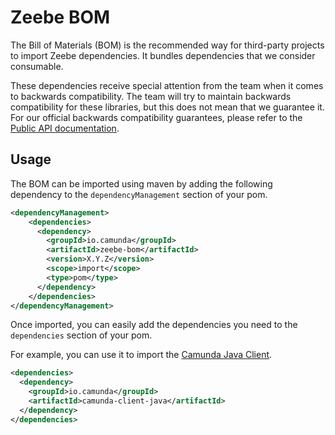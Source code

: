 # Zeebe BOM

The Bill of Materials (BOM) is the recommended way for third-party projects to import Zeebe
dependencies. It bundles dependencies that we consider consumable.

These dependencies receive special attention from the team when it comes to backwards compatibility.
The team will try to maintain backwards compatibility for these libraries, but this does not mean
that we guarantee it. For our official backwards compatibility guarantees, please refer to the
[Public API documentation](https://docs.camunda.io/docs/apis-clients/public-api/).

## Usage

The BOM can be imported using maven by adding the following dependency to the `dependencyManagement`
section of your pom.

```xml
<dependencyManagement>
    <dependencies>
      <dependency>
        <groupId>io.camunda</groupId>
        <artifactId>zeebe-bom</artifactId>
        <version>X.Y.Z</version>
        <scope>import</scope>
        <type>pom</type>
      </dependency>
    </dependencies>
</dependencyManagement>
```

Once imported, you can easily add the dependencies you need to the `dependencies` section of your pom.

For example, you can use it to import the
[Camunda Java Client](https://docs.camunda.io/docs/apis-clients/java-client/).

```xml
<dependencies>
  <dependency>
    <groupId>io.camunda</groupId>
    <artifactId>camunda-client-java</artifactId>
  </dependency>
</dependencies>
```


